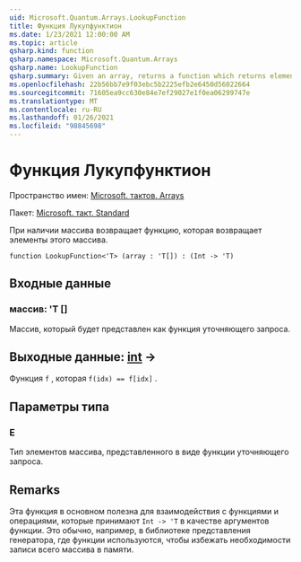 ```yaml
---
uid: Microsoft.Quantum.Arrays.LookupFunction
title: Функция Лукупфунктион
ms.date: 1/23/2021 12:00:00 AM
ms.topic: article
qsharp.kind: function
qsharp.namespace: Microsoft.Quantum.Arrays
qsharp.name: LookupFunction
qsharp.summary: Given an array, returns a function which returns elements of that array.
ms.openlocfilehash: 22b56bb7e9f03ebc5b2225efb2e6450d56022664
ms.sourcegitcommit: 71605ea9cc630e84e7ef29027e1f0ea06299747e
ms.translationtype: MT
ms.contentlocale: ru-RU
ms.lasthandoff: 01/26/2021
ms.locfileid: "98845698"
---
```

# <a name="lookupfunction-function"></a>Функция Лукупфунктион

Пространство имен: [Microsoft. тактов. Arrays](xref:Microsoft.Quantum.Arrays)

Пакет: [Microsoft. такт. Standard](https://nuget.org/packages/Microsoft.Quantum.Standard)


При наличии массива возвращает функцию, которая возвращает элементы этого массива.

```qsharp
function LookupFunction<'T> (array : 'T[]) : (Int -> 'T)
```


## <a name="input"></a>Входные данные

### <a name="array--t"></a>массив: 'T []

Массив, который будет представлен как функция уточняющего запроса.



## <a name="output--int---t"></a>Выходные данные: [int](xref:microsoft.quantum.lang-ref.int) ->

Функция `f` , которая `f(idx) == f[idx]` .

## <a name="type-parameters"></a>Параметры типа

### <a name="t"></a>Е

Тип элементов массива, представленного в виде функции уточняющего запроса.

## <a name="remarks"></a>Remarks

Эта функция в основном полезна для взаимодействия с функциями и операциями, которые принимают `Int -> 'T` в качестве аргументов функции. Это обычно, например, в библиотеке представления генератора, где функции используются, чтобы избежать необходимости записи всего массива в памяти.